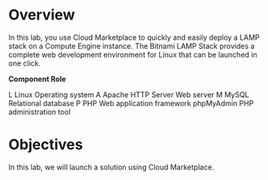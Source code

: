 # Overview

In this lab, you use Cloud Marketplace to quickly and easily deploy a LAMP stack on a Compute Engine instance. 
The Bitnami LAMP Stack provides a complete web development environment for Linux that can be launched in one click.

**Component	Role**

L Linux	Operating system
A Apache HTTP Server	Web server
M MySQL	Relational database
P PHP	Web application framework
  phpMyAdmin	PHP administration tool


# Objectives
In this lab, we will launch a solution using Cloud Marketplace.
